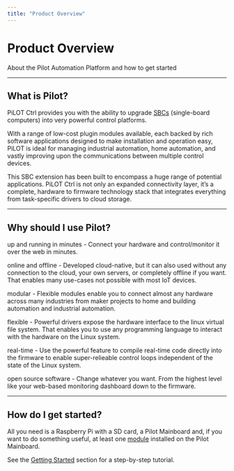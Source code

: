 ```yaml
---
title: "Product Overview"
---
```


# Product Overview
<p class="sub1">About the Pilot Automation Platform and how to get started</p>

---

## What is Pilot?


PiLOT Ctrl provides you with the ability to upgrade [SBCs](https://en.wikipedia.org/wiki/Single-board_computer) (single-board computers) into very powerful control platforms.

With a range of low-cost plugin modules available, each backed by rich software applications designed to make installation and operation easy, PiLOT is ideal for managing industrial automation, home automation, and vastly improving upon the communications between multiple control devices.

This SBC extension has been built to encompass a huge range of potential applications. PiLOT Ctrl is not only an expanded connectivity layer, it’s a complete, hardware to firmware technology stack that integrates everything from task-specific drivers to cloud storage.

---

## Why should I use Pilot?

<span class="emphasize">up and running in minutes</span> - Connect your hardware and control/monitor it over the web in minutes.

<span class="emphasize">online and offline</span> - Developed cloud-native, but it can also used without any connection to the cloud, your own servers, or completely offline if you want. That enables many use-cases not possible with most IoT devices.

<span class="emphasize">modular</span> - Flexible modules enable you to connect almost any hardware across many industries from maker projects to home and building automation and industrial automation.

<span class="emphasize">flexible</span> - Powerful drivers expose the hardware interface to the linux virtual file system. That enables you to use any programming language to interact with the hardware on the Linux system. 

<span class="emphasize">real-time</span> - Use the powerful feature to compile real-time code directly into the firmware to enable super-relieable control loops independent of the state of the Linux system.

<span class="emphasize">open source software</span> - Change whatever you want. From the highest level like your web-based monitoring dashboard down to the firmware.

---

## How do I get started?

All you need is a Raspberry Pi with a SD card, a Pilot Mainboard and, if you want to do something useful, at least one [module](docs/modules/module_overview.md) installed on the Pilot Mainboard.

See the [Getting Started](/docs/getting-started/README.md) section for a step-by-step tutorial.